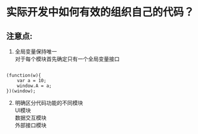 # 实际开发中如何有效的组织自己的代码？

注意点:
------
1. 全局变量保持唯一  
对于每个模块首先确定只有一个全局变量接口
<pre><code>
(function(w){
    var a = 10;
    window.A = a;
})(window);
</code></pre>
2. 明确区分代码功能的不同模块  
UI模块  
数据交互模块  
外部接口模块  